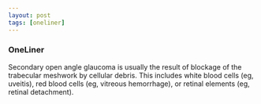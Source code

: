 ```yaml
---
layout: post
tags: [oneliner]
---
```



### OneLiner

Secondary open angle glaucoma is usually the result of blockage of the trabecular meshwork by cellular debris. This includes white blood cells (eg, uveitis), red blood cells (eg, vitreous hemorrhage), or retinal elements (eg, retinal detachment).
